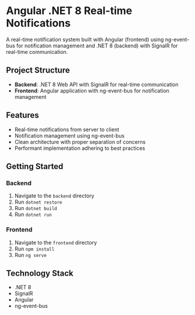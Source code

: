 # Angular .NET 8 Real-time Notifications

A real-time notification system built with Angular (frontend) using ng-event-bus for notification management and .NET 8 (backend) with SignalR for real-time communication.

## Project Structure

- **Backend**: .NET 8 Web API with SignalR for real-time communication
- **Frontend**: Angular application with ng-event-bus for notification management

## Features

- Real-time notifications from server to client
- Notification management using ng-event-bus
- Clean architecture with proper separation of concerns
- Performant implementation adhering to best practices

## Getting Started

### Backend

1. Navigate to the `backend` directory
2. Run `dotnet restore`
3. Run `dotnet build`
4. Run `dotnet run`

### Frontend

1. Navigate to the `frontend` directory
2. Run `npm install`
3. Run `ng serve`

## Technology Stack

- .NET 8
- SignalR
- Angular
- ng-event-bus
